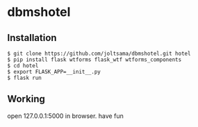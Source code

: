 # dbmshotel


## Installation
```base
$ git clone https://github.com/joltsama/dbmshotel.git hotel
$ pip install flask wtforms flask_wtf wtforms_components
$ cd hotel
$ export FLASK_APP=__init__.py
$ flask run
```
## Working
open 127.0.0.1:5000 in browser. have fun
